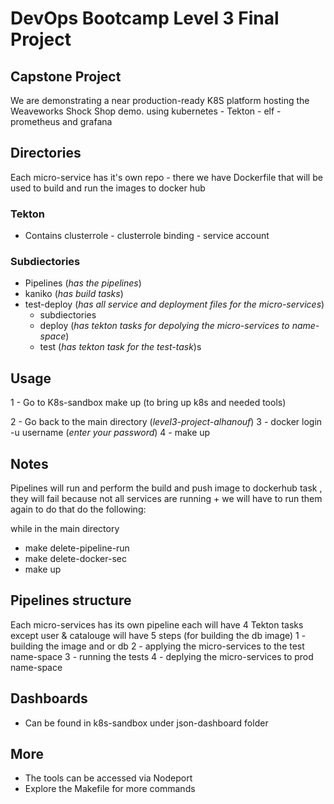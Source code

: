# DevOps Bootcamp Level 3 Final Project

## Capstone Project

We are demonstrating a near production-ready K8S platform hosting the Weaveworks Shock Shop demo. using kubernetes - Tekton - elf - prometheus and grafana

## Directories 
Each micro-service has it's own repo - there we have Dockerfile that will be used to build and run the images to docker hub

### Tekton 
- Contains clusterrole - clusterrole binding - service account

### Subdiectories
- Pipelines (*has the pipelines*)
- kaniko (*has build tasks*)
- test-deploy (*has all service and deployment files for the micro-services*)
	- subdiectories
	- deploy (*has tekton tasks for depolying the micro-services to name-space*)
	- test (*has tekton task for the test-task*)s
## Usage
1 - Go to K8s-sandbox make up (to bring up k8s and needed tools)

2 - Go back to the main directory (*level3-project-alhanouf*)
3 - docker login -u username (*enter your password*)
4 - make up

## Notes
Pipelines will run and perform the build and push image to dockerhub task , they will fail because not all services are running + we will have to run them again to do that do the following:

while in the main directory 
- make delete-pipeline-run 
- make delete-docker-sec
- make up 

## Pipelines structure 

Each micro-services has its own pipeline each will have 4 Tekton tasks except user & catalouge will have 5 steps (for building the db image)
1 - building the image and or db
2 - applying the micro-services to the test name-space 
3 - running the tests
4 - deplying the micro-services to prod name-space

## Dashboards
- Can be found in k8s-sandbox under json-dashboard folder
## More

- The tools can be accessed via Nodeport
- Explore the Makefile for more commands 

